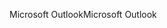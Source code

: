 <span data-ttu-id="1a325-101">Microsoft Outlook</span><span class="sxs-lookup"><span data-stu-id="1a325-101">Microsoft Outlook</span></span>
